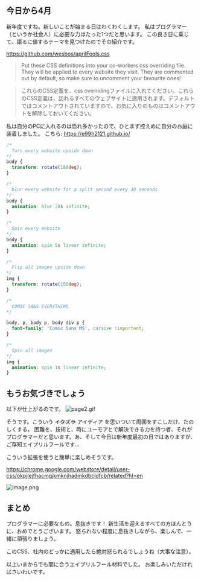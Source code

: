 ## 今日から4月

新年度ですね。新しいことが始まる日はわくわくします。
私はプログラマー（というか社会人）に必要な力はたった1つだと思います。
この良き日に乗じて、語るに値するテーマを見つけたのでその紹介です。

https://github.com/wesbos/aprilFools.css

>Put these CSS definitions into your co-workers css overriding file. They will be applied to every website they visit. They are commented out by default, so make sure to uncomment your favourite ones!

>これらのCSS定義を、css overridingファイルに入れてください。これらのCSS定義は、訪れるすべてのウェブサイトに適用されます。デフォルトではコメントアウトされていますので、お気に入りのものはコメントアウトを解除しておいてください。

私は自分のPCに入れるのは恐れ多かったので、ひとまず控えめに自分のお庭に装着しました。
こちら: https://e99h2121.github.io/

```要点抜粋.css
/*
  Turn every website upside down
*/
body {
  transform: rotate(180deg);
}

/*
  blur every website for a split second every 30 seconds
*/
body {
  animation: blur 30s infinite;
}

/*
  Spin every Website
*/ 
body {
  animation: spin 5s linear infinite;
}

/*
  Flip all images upside down
*/
img {
  transform: rotate(180deg);
}

/*
  COMIC SANS EVERYTHING
*/

body, p, body p, body div p {
  font-family: 'Comic Sans MS', cursive !important;
}

/*
  Spin all images
*/ 
img {
  animation: spin 1s linear infinite;
}
``` 

## もうお気づきでしょう

以下が仕上がるのです。
![page2.gif](https://qiita-image-store.s3.ap-northeast-1.amazonaws.com/0/93824/ddeea9e9-ee81-525a-bd09-194034ad49cd.gif)

そうです。こういう ~~イタズラ~~ アイディア を思いついて周囲をすこしだけ、たのしくする。
困難を、技術と、時にユーモアとで解決できる力を持つ者、それがプログラマーだと思います。あ、そして今日は新年度最初の日ではありますが、ご存知エイプリルフールです...

こういう拡張を使うと簡単に楽しめそうです。

https://chrome.google.com/webstore/detail/user-css/okpjlejfhacmgjkmknjhadmkdbcldfcb/related?hl=en

![image.png](https://qiita-image-store.s3.ap-northeast-1.amazonaws.com/0/93824/f6aed8e6-f319-7427-a63a-6c591cdf1a25.png)


## まとめ

プログラマーに必要なもの。息抜きです！
新生活を迎えるすべての方ほんとうに、おめでとうございます。
怒られない程度に息抜きしながら、楽しんで、一緒に頑張りましょう。

このCSS、社内のどっかに適用したら絶対怒られるでしょうね（大事な注意）。

以上いまからでも間に合うエイプリルフール材料でした。
お楽しみいただければさいわいです。

